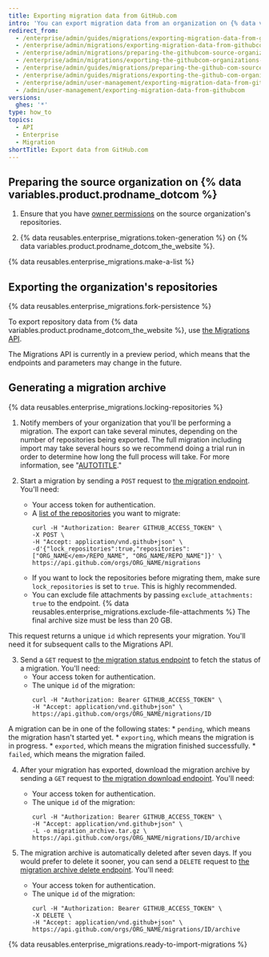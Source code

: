 ```yaml
---
title: Exporting migration data from GitHub.com
intro: 'You can export migration data from an organization on {% data variables.product.prodname_dotcom_the_website %} by using the API to select repositories to migrate, then generating a migration archive that you can import into a {% data variables.product.prodname_ghe_server %} instance.'
redirect_from:
  - /enterprise/admin/guides/migrations/exporting-migration-data-from-github-com
  - /enterprise/admin/migrations/exporting-migration-data-from-githubcom
  - /enterprise/admin/migrations/preparing-the-githubcom-source-organization
  - /enterprise/admin/migrations/exporting-the-githubcom-organizations-repositories
  - /enterprise/admin/guides/migrations/preparing-the-github-com-source-organization
  - /enterprise/admin/guides/migrations/exporting-the-github-com-organization-s-repositories
  - /enterprise/admin/user-management/exporting-migration-data-from-githubcom
  - /admin/user-management/exporting-migration-data-from-githubcom
versions:
  ghes: '*'
type: how_to
topics:
  - API
  - Enterprise
  - Migration
shortTitle: Export data from GitHub.com
---
```

## Preparing the source organization on {% data variables.product.prodname_dotcom %}

1. Ensure that you have [owner permissions](/organizations/managing-peoples-access-to-your-organization-with-roles/roles-in-an-organization) on the source organization's repositories.

2. {% data reusables.enterprise_migrations.token-generation %} on {% data variables.product.prodname_dotcom_the_website %}.

{% data reusables.enterprise_migrations.make-a-list %}

## Exporting the organization's repositories

{% data reusables.enterprise_migrations.fork-persistence %}

To export repository data from {% data variables.product.prodname_dotcom_the_website %}, use [the Migrations API](/free-pro-team@latest/rest/migrations).

The Migrations API is currently in a preview period, which means that the endpoints and parameters may change in the future.
## Generating a migration archive

{% data reusables.enterprise_migrations.locking-repositories %}

1. Notify members of your organization that you'll be performing a migration. The export can take several minutes, depending on the number of repositories being exported. The full migration including import may take several hours so we recommend doing a trial run in order to determine how long the full process will take. For more information, see "[AUTOTITLE](/admin/user-management/migrating-data-to-and-from-your-enterprise/about-migrations#types-of-migrations)."

2. Start a migration by sending a `POST` request to [the migration endpoint](/free-pro-team@latest/rest/migrations#start-an-organization-migration). You'll need:
    * Your access token for authentication.
    * A [list of the repositories](/free-pro-team@latest/rest/repos#list-organization-repositories) you want to migrate:
      ```shell
      curl -H "Authorization: Bearer GITHUB_ACCESS_TOKEN" \
      -X POST \
      -H "Accept: application/vnd.github+json" \
      -d'{"lock_repositories":true,"repositories":["ORG_NAME</em>/REPO_NAME", "ORG_NAME/REPO_NAME"]}' \
      https://api.github.com/orgs/ORG_NAME/migrations
      ```
    *  If you want to lock the repositories before migrating them, make sure `lock_repositories` is set to `true`. This is highly recommended.
    * You can exclude file attachments by passing `exclude_attachments: true` to the endpoint. {% data reusables.enterprise_migrations.exclude-file-attachments %} The final archive size must be less than 20 GB.

  This request returns a unique `id` which represents your migration. You'll need it for subsequent calls to the Migrations API.

3. Send a `GET` request to [the migration status endpoint](/free-pro-team@latest/rest/migrations#get-an-organization-migration-status) to fetch the status of a migration. You'll need:
    * Your access token for authentication.
    * The unique `id` of the migration:
      ```shell
      curl -H "Authorization: Bearer GITHUB_ACCESS_TOKEN" \
      -H "Accept: application/vnd.github+json" \
      https://api.github.com/orgs/ORG_NAME/migrations/ID
      ```

  A migration can be in one of the following states:
    * `pending`, which means the migration hasn't started yet.
    * `exporting`, which means the migration is in progress.
    * `exported`, which means the migration finished successfully.
    * `failed`, which means the migration failed.

4. After your migration has exported, download the migration archive by sending a `GET` request to [the migration download endpoint](/free-pro-team@latest/rest/migrations#download-an-organization-migration-archive). You'll need:
    * Your access token for authentication.
    * The unique `id` of the migration:
      ```shell
      curl -H "Authorization: Bearer GITHUB_ACCESS_TOKEN" \
      -H "Accept: application/vnd.github+json" \
      -L -o migration_archive.tar.gz \
      https://api.github.com/orgs/ORG_NAME/migrations/ID/archive
      ```

5. The migration archive is automatically deleted after seven days. If you would prefer to delete it sooner, you can send a `DELETE` request to [the migration archive delete endpoint](/free-pro-team@latest/rest/migrations#delete-an-organization-migration-archive). You'll need:
    * Your access token for authentication.
    * The unique `id` of the migration:
      ```shell
      curl -H "Authorization: Bearer GITHUB_ACCESS_TOKEN" \
      -X DELETE \
      -H "Accept: application/vnd.github+json" \
      https://api.github.com/orgs/ORG_NAME/migrations/ID/archive
      ```
{% data reusables.enterprise_migrations.ready-to-import-migrations %}
